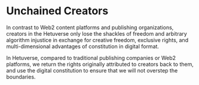# Unchained Creators

In contrast to Web2 content platforms and publishing organizations, creators in the Hetuverse only lose the shackles of freedom and arbitrary algorithm injustice in exchange for creative freedom, exclusive rights, and multi-dimensional advantages of constitution in digital format.

In Hetuverse, compared to traditional publishing companies or Web2 platforms, we return the rights originally attributed to creators back to them, and use the digital constitution to ensure that we will not overstep the boundaries.
